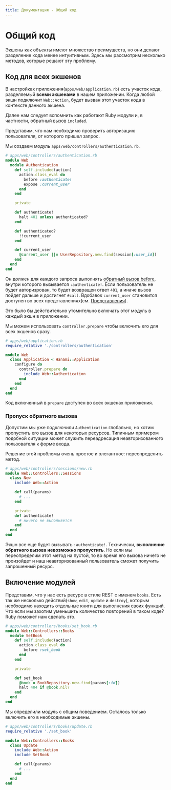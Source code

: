 ```yaml
---
title: Документация - Общий код
---
```


# Общий код

Экшены как объекты имеют множество преимуществ, но они делают разделение кода менее интуитивным.
Здесь мы рассмотрим несколько методов, которые решают эту проблему.

## Код для всех экшенов

В настройках приложения(`apps/web/application.rb`) есть участок кода, разделяемый **всеми экшенами** в нашем приложении. Когда любой экшн подключит `Web::Action`, будет вызван этот участок кода в контексте данного экшена.

Далее нам следует вспомнить как работают Ruby модули и, в частности, обратный вызов `included`.

Представим, что нам необходимо проверить авторизацию пользователя, от которого пришел запрос.

Мы создаем модуль `apps/web/controllers/authentication.rb`.

```ruby
# apps/web/controllers/authentication.rb
module Web
  module Authentication
    def self.included(action)
      action.class_eval do
        before :authenticate!
        expose :current_user
      end
    end

    private

    def authenticate!
      halt 401 unless authenticated?
    end

    def authenticated?
      !!current_user
    end

    def current_user
      @current_user ||= UserRepository.new.find(session[:user_id])
    end
  end
end
```

Он должен для каждого запроса выполнять [обратный вызов before](/guides/actions/control-flow), внутри которого вызывается `:authenticate!`.
Если пользователь не будет авторизрован, то будет возвращен ответ `401`, а иначе вызов пойдет дальше и достигнет `#call`.
Вдобавок `current_user` становится доступен во всех представлениях(см. [Представления](/guides/actions/exposures)).

Это было бы действительно утомительно включать этот модуль в каждый экшн в приложении.

Мы можем использовать `controller.prepare` чтобы включить его для всех экшенов сразу.

```ruby
# apps/web/application.rb
require_relative './controllers/authentication'

module Web
  class Application < Hanami::Application
    configure do
      controller.prepare do
        include Web::Authentication
      end
    end
  end
end
```

<p class="warning">
Код включенный в <code>prepare</code> доступен во всех экшенах приложения.
</p>

### Пропуск обратного вызова

Допустим мы уже подключили `Authentication` глобально, но хотим пропустить его вызов для некоторых ресурсов.
Типичным примером подобной ситуации может служить переадресация неавторизованного пользователя к форме входа.

Решение этой проблемы очень простое и элегантное: переопределить метод.

```ruby
# apps/web/controllers/sessions/new.rb
module Web::Controllers::Sessions
  class New
    include Web::Action

    def call(params)
      # ...
    end

    private
    def authenticate!
      # ничего не выполняется
    end
  end
end
```

Экшн все еще будет вызывать `:authenticate!`. Технически, **выполнение обратного вызова невозможно пропустить**.
Но если мы переопределим этот метод на пустой, то во время его вызова ничего не произойдет и наш неавторизованный пользователь сможет получить запрошенный ресурс.

## Включение модулей

Представим, что у нас есть ресурс в стиле REST с именем `books`.
Есть так же несколько действий(`show`, `edit`, `update` и `destroy`), которым необходимо находить отдельные книги для выполнения своих функций.
Что если мы захотим уменьшить количество повторений в таком коде?
Ruby поможет нам сделать это.

```ruby
# apps/web/controllers/books/set_book.rb
module Web::Controllers::Books
  module SetBook
    def self.included(action)
      action.class_eval do
        before :set_book
      end
    end

    private

    def set_book
      @book = BookRepository.new.find(params[:id])
      halt 404 if @book.nil?
    end
  end
end
```

Мы определили модуль с общим поведением. Осталось только включить его в необходимые экшены.

```ruby
# apps/web/controllers/books/update.rb
require_relative './set_book'

module Web::Controllers::Books
  class Update
    include Web::Action
    include SetBook

    def call(params)
      # ...
    end
  end
end
```
